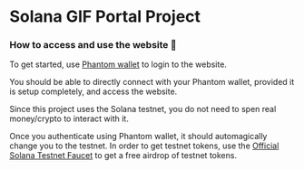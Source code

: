 # Solana GIF Portal Project

### **How to access and use the website 👋**

To get started, use [Phantom wallet](https://phantom.app/) to login to the website. 

You should be able to directly connect with your Phantom wallet, provided it is setup completely, and access the website.

Since this project uses the Solana testnet, you do not need to spen real money/crypto to interact with it.

Once you authenticate using Phantom wallet, it should automagically change you to the testnet. In order to get testnet tokens, use the [Official Solana Testnet Faucet](https://faucet.solana.com/) to get a free airdrop of testnet tokens.
